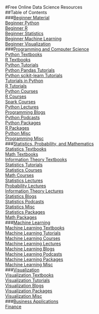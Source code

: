 #Free Online Data Science Resources  
##Table of Contents  
###[Beginner Material](./01_beginner)  
[Beginner Python](01_beginner#BeginnerPython)  
[Beginner R](01_beginner#BeginnerR)  
[Beginner Statistics](01_beginner#BeginnerStatistics)  
[Beginner Machine Learning](01_beginner#BeginnerMachineLearning)  
[Beginner Visualization](01_beginner#BeginnerVisualization)  
###[Programming and Computer Science](./02_programming)  
[Python Textbooks](02_programming#PythonTextbooks)  
[R Textbooks](02_programming#RTextbooks)  
[Python Tutorials](02_programming#PythonTutorials)  
[Python Pandas Tutorials](02_programming#PythonPandasTutorials)  
[Python scikit-learn Tutorials](02_programming#Pythonscikit-learnTutorials)  
[Tutorials in Python](02_programming#TutorialsinPython)  
[R Tutorials](02_programming#RTutorials)  
[Python Courses](02_programming#PythonCourses)  
[R Courses](02_programming#RCourses)  
[Spark Courses](02_programming#SparkCourses)  
[Python Lectures](02_programming#PythonLectures)  
[Programming Blogs](02_programming#ProgrammingBlogs)  
[Python Podcasts](02_programming#PythonPodcasts)  
[Python Packages](02_programming#PythonPackages)  
[R Packages](02_programming#RPackages)  
[Python Misc](02_programming#PythonMisc)  
[Programming Misc](02_programming#ProgrammingMisc)  
###[Statistics, Probability, and Mathematics](./03_statistics)  
[Statistics Textbooks](03_statistics#StatisticsTextbooks)  
[Math Textbooks](03_statistics#MathTextbooks)  
[Information Theory Textbooks](03_statistics#InformationTheoryTextbooks)  
[Statistics Tutorials](03_statistics#StatisticsTutorials)  
[Statistics Courses](03_statistics#StatisticsCourses)  
[Math Courses](03_statistics#MathCourses)  
[Statistics Lectures](03_statistics#StatisticsLectures)  
[Probability Lectures](03_statistics#ProbabilityLectures)  
[Information Theory Lectures](03_statistics#InformationTheoryLectures)  
[Statistics Blogs](03_statistics#StatisticsBlogs)  
[Statistics Podcasts](03_statistics#StatisticsPodcasts)  
[Statistics Misc](03_statistics#StatisticsMisc)  
[Statistics Packages](03_statistics#StatisticsPackages)  
[Math Packages](03_statistics#MathPackages)  
###[Machine Learning](./04_machine_learning)  
[Machine Learning Textbooks](04_machine_learning#MachineLearningTextbooks)  
[Machine Learning Tutorials](04_machine_learning#MachineLearningTutorials)  
[Machine Learning Courses](04_machine_learning#MachineLearningCourses)  
[Machine Learning Lectures](04_machine_learning#MachineLearningLectures)  
[Machine Learning Blogs](04_machine_learning#MachineLearningBlogs)  
[Machine Learning Podcasts](04_machine_learning#MachineLearningPodcasts)  
[Machine Learning Packages](04_machine_learning#MachineLearningPackages)  
[Machine Learning Misc](04_machine_learning#MachineLearningMisc)  
###[Visualization](./05_visualizaiton)  
[Visualization Textbooks](05_visualizaiton#VisualizationTextbooks)  
[Visualization Tutorials](05_visualizaiton#VisualizationTutorials)  
[Visualization Blogs](05_visualizaiton#VisualizationBlogs)  
[Visualization Packages](05_visualizaiton#VisualizationPackages)  
[Visualization Misc](05_visualizaiton#VisualizationMisc)  
###[Business Applications](./06_analytics)  
[Finance](06_analytics#Finance)  
